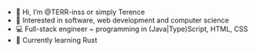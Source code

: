 - 👋 Hi, I’m @TERR-inss or simply Terence
- 👀 Interested in software, web development and computer science
- 💻 Full-stack engineer ~ programming in (Java|Type)Script, HTML, CSS
- 🌱 Currently learning Rust


<!---
TERR-inss/TERR-inss is a ✨ special ✨ repository because its `README.md` (this file) appears on your GitHub profile.
You can click the Preview link to take a look at your changes.
--->
